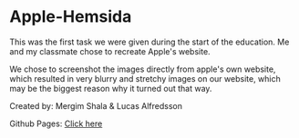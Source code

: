 # Apple-Hemsida

This was the first task we were given during the start of the education. Me and my classmate
chose to recreate Apple's website.

We chose to screenshot the images directly from apple's own website, which resulted in very blurry and stretchy images on our website, which may be the biggest reason why it turned out that way.

Created by: Mergim Shala & Lucas Alfredsson

Github Pages: [Click here](https://mergimshalaa.github.io/Apple-Hemsida/)